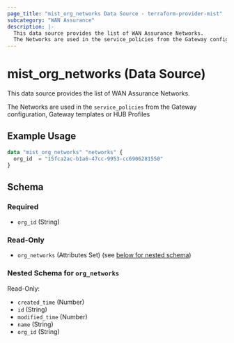 ```yaml
---
page_title: "mist_org_networks Data Source - terraform-provider-mist"
subcategory: "WAN Assurance"
description: |-
  This data source provides the list of WAN Assurance Networks.
  The Networks are used in the service_policies from the Gateway configuration, Gateway templates or HUB Profiles
---
```


# mist_org_networks (Data Source)

This data source provides the list of WAN Assurance Networks.

The Networks are used in the `service_policies` from the Gateway configuration, Gateway templates or HUB Profiles


## Example Usage

```terraform
data "mist_org_networks" "networks" {
  org_id  = "15fca2ac-b1a6-47cc-9953-cc6906281550"
}
```

<!-- schema generated by tfplugindocs -->
## Schema

### Required

- `org_id` (String)

### Read-Only

- `org_networks` (Attributes Set) (see [below for nested schema](#nestedatt--org_networks))

<a id="nestedatt--org_networks"></a>
### Nested Schema for `org_networks`

Read-Only:

- `created_time` (Number)
- `id` (String)
- `modified_time` (Number)
- `name` (String)
- `org_id` (String)